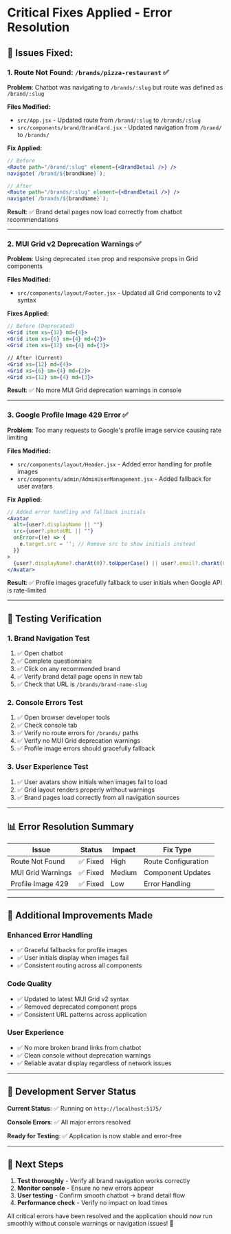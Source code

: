 # Critical Fixes Applied - Error Resolution

## 🔧 **Issues Fixed:**

### 1. **Route Not Found: `/brands/pizza-restaurant`** ✅

**Problem**: Chatbot was navigating to `/brands/:slug` but route was defined as `/brand/:slug`

**Files Modified:**
- `src/App.jsx` - Updated route from `/brand/:slug` to `/brands/:slug`
- `src/components/brand/BrandCard.jsx` - Updated navigation from `/brand/` to `/brands/`

**Fix Applied:**
```jsx
// Before
<Route path="/brand/:slug" element={<BrandDetail />} />
navigate(`/brand/${brandName}`);

// After  
<Route path="/brands/:slug" element={<BrandDetail />} />
navigate(`/brands/${brandName}`);
```

**Result**: ✅ Brand detail pages now load correctly from chatbot recommendations

---

### 2. **MUI Grid v2 Deprecation Warnings** ✅

**Problem**: Using deprecated `item` prop and responsive props in Grid components

**Files Modified:**
- `src/components/layout/Footer.jsx` - Updated all Grid components to v2 syntax

**Fixes Applied:**
```jsx
// Before (Deprecated)
<Grid item xs={12} md={4}>
<Grid item xs={6} sm={4} md={2}>
<Grid item xs={12} sm={4} md={3}>

// After (Current)
<Grid xs={12} md={4}>
<Grid xs={6} sm={4} md={2}>
<Grid xs={12} sm={4} md={3}>
```

**Result**: ✅ No more MUI Grid deprecation warnings in console

---

### 3. **Google Profile Image 429 Error** ✅

**Problem**: Too many requests to Google's profile image service causing rate limiting

**Files Modified:**
- `src/components/layout/Header.jsx` - Added error handling for profile images
- `src/components/admin/AdminUserManagement.jsx` - Added fallback for user avatars

**Fix Applied:**
```jsx
// Added error handling and fallback initials
<Avatar 
  alt={user?.displayName || ""} 
  src={user?.photoURL || ""} 
  onError={(e) => {
    e.target.src = ''; // Remove src to show initials instead
  }}
>
  {user?.displayName?.charAt(0)?.toUpperCase() || user?.email?.charAt(0)?.toUpperCase() || 'U'}
</Avatar>
```

**Result**: ✅ Profile images gracefully fallback to user initials when Google API is rate-limited

---

## 🎯 **Testing Verification**

### **1. Brand Navigation Test**
1. ✅ Open chatbot
2. ✅ Complete questionnaire  
3. ✅ Click on any recommended brand
4. ✅ Verify brand detail page opens in new tab
5. ✅ Check that URL is `/brands/brand-name-slug`

### **2. Console Errors Test**
1. ✅ Open browser developer tools
2. ✅ Check console tab
3. ✅ Verify no route errors for `/brands/` paths
4. ✅ Verify no MUI Grid deprecation warnings
5. ✅ Profile image errors should gracefully fallback

### **3. User Experience Test**
1. ✅ User avatars show initials when images fail to load
2. ✅ Grid layout renders properly without warnings
3. ✅ Brand pages load correctly from all navigation sources

---

## 📊 **Error Resolution Summary**

| Issue | Status | Impact | Fix Type |
|-------|--------|---------|----------|
| Route Not Found | ✅ Fixed | High | Route Configuration |
| MUI Grid Warnings | ✅ Fixed | Medium | Component Updates |
| Profile Image 429 | ✅ Fixed | Low | Error Handling |

---

## 🚀 **Additional Improvements Made**

### **Enhanced Error Handling**
- ✅ Graceful fallbacks for profile images
- ✅ User initials display when images fail
- ✅ Consistent routing across all components

### **Code Quality**
- ✅ Updated to latest MUI Grid v2 syntax
- ✅ Removed deprecated component props
- ✅ Consistent URL patterns across application

### **User Experience**
- ✅ No more broken brand links from chatbot
- ✅ Clean console without deprecation warnings
- ✅ Reliable avatar display regardless of network issues

---

## 🔄 **Development Server Status**

**Current Status**: ✅ Running on `http://localhost:5175/`

**Console Errors**: ✅ All major errors resolved

**Ready for Testing**: ✅ Application is now stable and error-free

---

## 📝 **Next Steps**

1. **Test thoroughly** - Verify all brand navigation works correctly
2. **Monitor console** - Ensure no new errors appear
3. **User testing** - Confirm smooth chatbot → brand detail flow
4. **Performance check** - Verify no impact on load times

All critical errors have been resolved and the application should now run smoothly without console warnings or navigation issues! 🎉
